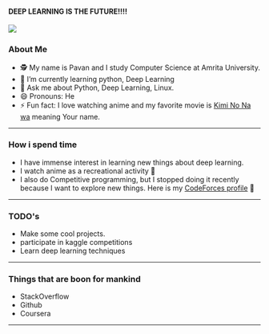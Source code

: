 #### DEEP LEARNING IS THE FUTURE!!!!

![](https://media.giphy.com/media/QxSzoprRmyJwtkdi6q/giphy.gif)


### About Me
- :detective: My name is Pavan and I study Computer Science at Amrita University.
- 🌱 I’m currently learning python, Deep Learning
- 💬 Ask me about Python, Deep Learning, Linux.
- 😄 Pronouns: He
- ⚡ Fun fact: I love watching anime and my favorite movie is [Kimi No Na wa](https://www.imdb.com/title/tt5311514/) meaning Your name.

---

### How i spend time

- I have immense interest in learning new things about deep learning.
- I watch anime as a recreational activity :eyes:
- I also do Competitive programming, but I stopped doing it recently because I want to explore new things. Here is my [CodeForces profile](https://codeforces.com/profile/v-O_O-v) :eyes:

---

### TODO's

- Make some cool projects.
- participate in kaggle competitions
- Learn deep learning techniques

---

### Things that are boon for mankind

- StackOverflow
- Github
- Coursera
---

